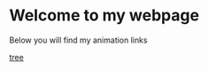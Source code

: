 <h1> Welcome to my webpage </h1>
<p> Below you will find my animation links </p>
<a href="cottoncandy tree.html"> tree </a>
